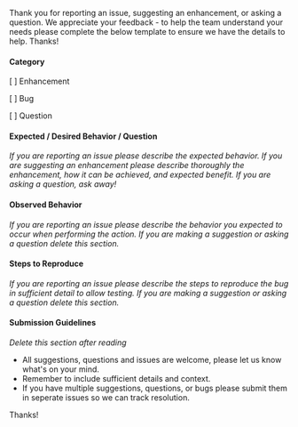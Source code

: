 Thank you for reporting an issue, suggesting an enhancement, or asking a question. We appreciate your feedback - to help the team understand your
needs please complete the below template to ensure we have the details to help. Thanks!

#### Category
[ ] Enhancement

[ ] Bug

[ ] Question

#### Expected / Desired Behavior / Question
_If you are reporting an issue please describe the expected behavior. If you are suggesting an enhancement please
describe thoroughly the enhancement, how it can be achieved, and expected benefit. If you are asking a question, ask away!_

#### Observed Behavior
_If you are reporting an issue please describe the behavior you expected to occur when performing the action. If you are making a
suggestion or asking a question delete this section._

#### Steps to Reproduce
_If you are reporting an issue please describe the steps to reproduce the bug in sufficient detail to allow testing. If you are making
a suggestion or asking a question delete this section._

#### Submission Guidelines
_Delete this section after reading_
- All suggestions, questions and issues are welcome, please let us know what's on your mind.
- Remember to include sufficient details and context.
- If you have multiple suggestions, questions, or bugs please submit them in seperate issues so we can track resolution.

Thanks!

